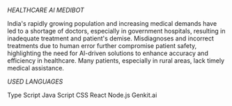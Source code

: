 *HEALTHCARE AI MEDIBOT*

India's rapidly growing population and increasing medical demands have led to a shortage of doctors, especially in government hospitals, resulting in inadequate treatment and patient's demise.
Misdiagnoses and incorrect treatments due to human error further compromise patient safety, highlighting the need for AI-driven solutions to enhance accuracy and efficiency in healthcare.
Many patients, especially in rural areas, lack timely medical assistance.


*USED LANGUAGES*

Type Script
Java Script
CSS
React
Node.js
Genkit.ai
